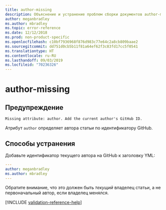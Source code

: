 ```yaml
---
title: author-missing
description: Объяснение и устранение проблем сборки документов author-missing
author: meganbradley
ms.author: mbradley
ms.topic: error-reference
ms.date: 12/12/2018
ms.prod: non-product-specific
ms.openlocfilehash: c10bf7936968f876d983c77e64c2a8cb809baae2
ms.sourcegitcommit: dd751d0cb5b11f81a64ef62f3c83fd17cc5f0541
ms.translationtype: HT
ms.contentlocale: ru-RU
ms.lasthandoff: 09/03/2019
ms.locfileid: "70236326"
---
```

# <a name="author-missing"></a>author-missing

## <a name="warning"></a>Предупреждение

`Missing attribute: author. Add the current author's GitHub ID.`

Атрибут `author` определяет автора статьи по идентификатору GitHub. 

## <a name="resolution"></a>Способы устранения

Добавьте идентификатор текущего автора на GitHub к заголовку YML:

```yml
---
author: meganbradley
ms.author: mbradley
---
```

Обратите внимание, что это должен быть *текущий* владелец статьи, а не первоначальный автор, если владелец менялся.

<!--make sure to add this file to your includes folder and verify the path-->
[!INCLUDE [validation-reference-help](includes/validation-reference-help.md)]
